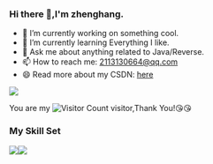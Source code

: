 ### Hi there 👋,I'm zhenghang.

- 🔭 I’m currently working on something cool.
- 🌱 I’m currently learning Everything I like.
- 💬 Ask me about anything related to Java/Reverse.
- 📫 How to reach me: 2113130664@qq.com
- 😄 Read more about my CSDN: [here](https://blog.csdn.net/weixin_44222059?spm=1000.2115.3001.5343)

![](https://github-readme-stats.vercel.app/api?username=jason-hue&show_icons=true&theme=transparent)

You are my ![Visitor Count](https://profile-counter.glitch.me/wisdom-zhe/count.svg) visitor,Thank You!:kissing_heart::kissing_heart:

### My Skill Set

![](https://img.shields.io/badge/Java-ED8B00?style=for-the-badge&logo=openjdk&logoColor=white)![](https://img.shields.io/badge/Android-3DDC84?style=for-the-badge&logo=android&logoColor=white)

